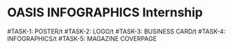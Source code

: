 # OASIS INFOGRAPHICS Internship

#TASK-1: POSTER/t
#TASK-2: LOGO/t
#TASK-3: BUSINESS CARD/t
#TASK-4: INFOGRAPHICS/t
#TASK-5: MAGAZINE COVERPAGE
